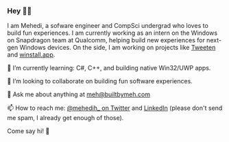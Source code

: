 ### Hey 👋🏽

I am Mehedi, a sofware engineer and CompSci undergrad who loves to build fun experiences. I am currently working as an intern on the Windows on Snapdragon team at Qualcomm, helping build new experiences for next-gen Windows devices. On the side, I am working on projects like [Tweeten](https://tweetenapp.com) and [winstall.app](https://github.com/MehediH/winstall).

🌱  I’m currently learning: C#, C++, and building native Win32/UWP apps.

👯  I’m looking to collaborate on building fun software experiences.

💬  Ask me about anything at [meh@builtbymeh.com](mailto:meh@builtbymeh.com)

📫  How to reach me: [@mehedih_ on Twitter](https://twitter.com/mehedih_) and [LinkedIn](https://www.linkedin.com/in/meh-hassan/) (please don't send me spam, I already get enough of those).

Come say hi! 👀
